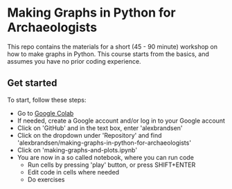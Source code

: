 # Making Graphs in Python for Archaeologists

This repo contains the materials for a short (45 - 90 minute) workshop on how to make graphs in Python. This course starts from the basics, and assumes you have no prior coding experience. 

## Get started 

To start, follow these steps:

- Go to [Google Colab](https://colab.research.google.com)
- If needed, create a Google account and/or log in to your Google account
- Click on 'GitHub' and in the text box, enter 'alexbrandsen'
- Click on the dropdown under 'Repository' and find 'alexbrandsen/making-graphs-in-python-for-archaeologists'
- Click on 'making-graphs-and-plots.ipynb'
- You are now in a so called notebook, where you can run code
	- Run cells by pressing 'play' button, or press SHIFT+ENTER
	- Edit code in cells where needed
	- Do exercises 

